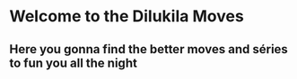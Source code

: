 <h1>Welcome to the Dilukila Moves</h1>
<h2>Here you gonna find the better moves and séries to fun you all the night</h2>
